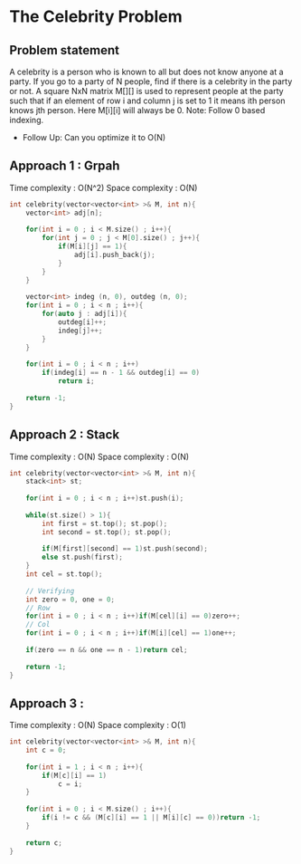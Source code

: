 # The Celebrity Problem

## Problem statement

A celebrity is a person who is known to all but does not know anyone at a party. If you go to a party of N people, find if there is a celebrity in the party or not. A square NxN matrix M[][] is used to represent people at the party such that if an element of row i and column j  is set to 1 it means ith person knows jth person. Here M[i][i] will always be 0.
Note: Follow 0 based indexing. 
- Follow Up: Can you optimize it to O(N)

## Approach 1 : Grpah

Time complexity : O(N^2) 
Space complexity : O(N)

```cpp
int celebrity(vector<vector<int> >& M, int n){
    vector<int> adj[n];
    
    for(int i = 0 ; i < M.size() ; i++){
        for(int j = 0 ; j < M[0].size() ; j++){
            if(M[i][j] == 1){
                adj[i].push_back(j);
            }
        }
    }
    
    vector<int> indeg (n, 0), outdeg (n, 0);
    for(int i = 0 ; i < n ; i++){
        for(auto j : adj[i]){
            outdeg[i]++;
            indeg[j]++;
        }
    }
    
    for(int i = 0 ; i < n ; i++)
        if(indeg[i] == n - 1 && outdeg[i] == 0)
            return i;
            
    return -1;
}
```

## Approach 2 : Stack

Time complexity : O(N) 
Space complexity : O(N)

```cpp
int celebrity(vector<vector<int> >& M, int n){
    stack<int> st;
    
    for(int i = 0 ; i < n ; i++)st.push(i);
    
    while(st.size() > 1){
        int first = st.top(); st.pop();
        int second = st.top(); st.pop();
        
        if(M[first][second] == 1)st.push(second);
        else st.push(first);
    }
    int cel = st.top();
    
    // Verifying
    int zero = 0, one = 0;
    // Row
    for(int i = 0 ; i < n ; i++)if(M[cel][i] == 0)zero++;
    // Col
    for(int i = 0 ; i < n ; i++)if(M[i][cel] == 1)one++;
    
    if(zero == n && one == n - 1)return cel;
    
    return -1;
}
```

## Approach 3 :

Time complexity : O(N) 
Space complexity : O(1)

```cpp
int celebrity(vector<vector<int> >& M, int n){
    int c = 0;
    
    for(int i = 1 ; i < n ; i++){
        if(M[c][i] == 1)
            c = i;
    }
    
    for(int i = 0 ; i < M.size() ; i++){
        if(i != c && (M[c][i] == 1 || M[i][c] == 0))return -1;
    }
    
    return c;
}
```
